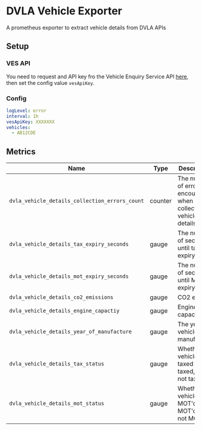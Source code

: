# DVLA Vehicle Exporter

A prometheus exporter to extract vehicle details from DVLA APIs

## Setup

### VES API

You need to request and API key fro the Vehicle Enquiry Service API [here](https://developer-portal.driver-vehicle-licensing.api.gov.uk/apis/vehicle-enquiry-service/vehicle-enquiry-service-description.html#vehicle-enquiry-service-ves-api-guide), then set the config value `vesApiKey`.

### Config

```yaml
logLevel: error
interval: 1h
vesApiKey: XXXXXXX
vehicles:
  - AB12CDE
```

## Metrics

| Name | Type | Description |
| --- | --- | --- |
| `dvla_vehicle_details_collection_errors_count` | counter | The number of errors encountered when collecting vehicle details |
| `dvla_vehicle_details_tax_expiry_seconds` | gauge | The number of seconds until tax expiry |
| `dvla_vehicle_details_mot_expiry_seconds` | gauge | The number of seconds until MOT expiry |
| `dvla_vehicle_details_co2_emissions` | gauge | CO2 expiry |
| `dvla_vehicle_details_engine_capactiy` | gauge | Engine capacity |
| `dvla_vehicle_details_year_of_manufacture` | gauge | The year of vehicle manufacture |
| `dvla_vehicle_details_tax_status` | gauge | Whether the vehicle is taxed (1 = taxed, 0 = not taxed) |
| `dvla_vehicle_details_mot_status` | gauge | Whether the vehicle is MOT'd (1 = MOT'd, 0 = not MOT'd) |
